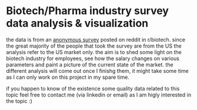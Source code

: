 # Biotech/Pharma industry survey data analysis & visualization
the data is from an [anonymous survey](https://www.reddit.com/r/biotech/comments/18vq4rw/rbiotech_salary_and_company_survey_2024/) posted on reddit in r/biotech. 
since the great majority of the people that took the survey are from the US the analysis refer to the US market only. 
the aim is to shed some light on the biotech industry for employees, see how the salary changes on various parameters and paint a picture of the current state of the market.
the different analysis will come out once I finishg them, it might take some time as I can only work on this project in my spare time. 


if you happen to know of the existence some quality data related to this topic feel free to contact me (via linkedin or email) as I am higly interested in the topic :)
